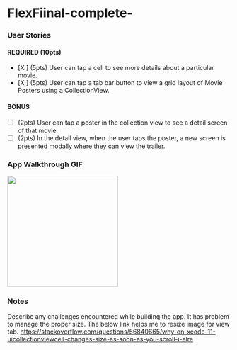 # FlexFiinal-complete-

### User Stories

#### REQUIRED (10pts)
- [X ] (5pts) User can tap a cell to see more details about a particular movie.
- [X ] (5pts) User can tap a tab bar button to view a grid layout of Movie Posters using a CollectionView.

#### BONUS
- [ ] (2pts) User can tap a poster in the collection view to see a detail screen of that movie.
- [ ] (2pts) In the detail view, when the user taps the poster, a new screen is presented modally where they can view the trailer.

### App Walkthrough GIF

<img src="https://github.com/sprrp/FlexFiinal-complete-/blob/main/Full%20Final%20Flex.gif" width=250><br>

### Notes
Describe any challenges encountered while building the app.
It has problem to manage the proper size. The below link  helps me to resize image for view tab.
https://stackoverflow.com/questions/56840665/why-on-xcode-11-uicollectionviewcell-changes-size-as-soon-as-you-scroll-i-alre
